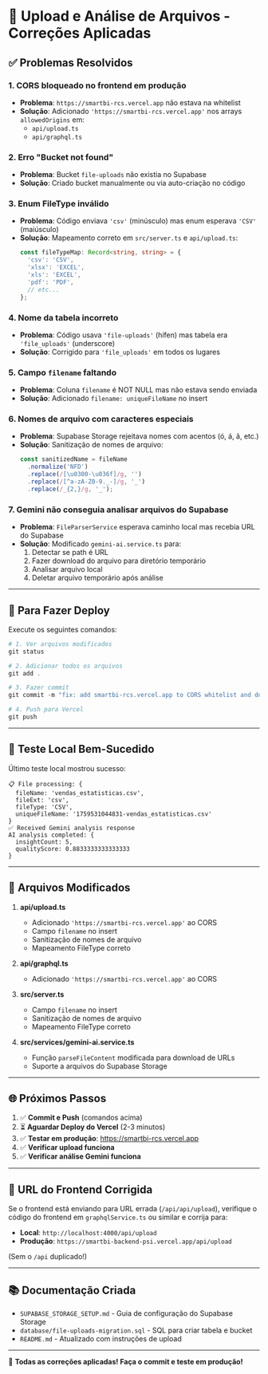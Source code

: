 # 🎉 Upload e Análise de Arquivos - Correções Aplicadas

## ✅ Problemas Resolvidos

### 1. **CORS bloqueado no frontend em produção**
- **Problema**: `https://smartbi-rcs.vercel.app` não estava na whitelist
- **Solução**: Adicionado `'https://smartbi-rcs.vercel.app'` nos arrays `allowedOrigins` em:
  - `api/upload.ts`
  - `api/graphql.ts`

### 2. **Erro "Bucket not found"**
- **Problema**: Bucket `file-uploads` não existia no Supabase
- **Solução**: Criado bucket manualmente ou via auto-criação no código

### 3. **Enum FileType inválido**
- **Problema**: Código enviava `'csv'` (minúsculo) mas enum esperava `'CSV'` (maiúsculo)
- **Solução**: Mapeamento correto em `src/server.ts` e `api/upload.ts`:
  ```typescript
  const fileTypeMap: Record<string, string> = {
    'csv': 'CSV',
    'xlsx': 'EXCEL',
    'xls': 'EXCEL',
    'pdf': 'PDF',
    // etc...
  };
  ```

### 4. **Nome da tabela incorreto**
- **Problema**: Código usava `'file-uploads'` (hífen) mas tabela era `'file_uploads'` (underscore)
- **Solução**: Corrigido para `'file_uploads'` em todos os lugares

### 5. **Campo `filename` faltando**
- **Problema**: Coluna `filename` é NOT NULL mas não estava sendo enviada
- **Solução**: Adicionado `filename: uniqueFileName` no insert

### 6. **Nomes de arquivo com caracteres especiais**
- **Problema**: Supabase Storage rejeitava nomes com acentos (ó, á, ã, etc.)
- **Solução**: Sanitização de nomes de arquivo:
  ```typescript
  const sanitizedName = fileName
    .normalize('NFD')
    .replace(/[\u0300-\u036f]/g, '')
    .replace(/[^a-zA-Z0-9._-]/g, '_')
    .replace(/_{2,}/g, '_');
  ```

### 7. **Gemini não conseguia analisar arquivos do Supabase**
- **Problema**: `FileParserService` esperava caminho local mas recebia URL do Supabase
- **Solução**: Modificado `gemini-ai.service.ts` para:
  1. Detectar se path é URL
  2. Fazer download do arquivo para diretório temporário
  3. Analisar arquivo local
  4. Deletar arquivo temporário após análise

---

## 📝 Para Fazer Deploy

Execute os seguintes comandos:

```powershell
# 1. Ver arquivos modificados
git status

# 2. Adicionar todos os arquivos
git add .

# 3. Fazer commit
git commit -m "fix: add smartbi-rcs.vercel.app to CORS whitelist and download Supabase files for analysis"

# 4. Push para Vercel
git push
```

---

## 🧪 Teste Local Bem-Sucedido

Último teste local mostrou sucesso:
```
📋 File processing: {
  fileName: 'vendas_estatisticas.csv',
  fileExt: 'csv',
  fileType: 'CSV',
  uniqueFileName: '1759531044831-vendas_estatisticas.csv'
}
✅ Received Gemini analysis response
AI analysis completed: { 
  insightCount: 5, 
  qualityScore: 0.8833333333333333 
}
```

---

## 🔧 Arquivos Modificados

1. **api/upload.ts**
   - Adicionado `'https://smartbi-rcs.vercel.app'` ao CORS
   - Campo `filename` no insert
   - Sanitização de nomes de arquivo
   - Mapeamento FileType correto

2. **api/graphql.ts**
   - Adicionado `'https://smartbi-rcs.vercel.app'` ao CORS

3. **src/server.ts**
   - Campo `filename` no insert
   - Sanitização de nomes de arquivo
   - Mapeamento FileType correto

4. **src/services/gemini-ai.service.ts**
   - Função `parseFileContent` modificada para download de URLs
   - Suporte a arquivos do Supabase Storage

---

## 🌐 Próximos Passos

1. ✅ **Commit e Push** (comandos acima)
2. ⏳ **Aguardar Deploy do Vercel** (2-3 minutos)
3. ✅ **Testar em produção**: https://smartbi-rcs.vercel.app
4. ✅ **Verificar upload funciona**
5. ✅ **Verificar análise Gemini funciona**

---

## 🎯 URL do Frontend Corrigida

Se o frontend está enviando para URL errada (`/api/api/upload`), verifique o código do frontend em `graphqlService.ts` ou similar e corrija para:

- **Local**: `http://localhost:4000/api/upload`
- **Produção**: `https://smartbi-backend-psi.vercel.app/api/upload`

(Sem o `/api` duplicado!)

---

## 📚 Documentação Criada

- `SUPABASE_STORAGE_SETUP.md` - Guia de configuração do Supabase Storage
- `database/file-uploads-migration.sql` - SQL para criar tabela e bucket
- `README.md` - Atualizado com instruções de upload

---

🎉 **Todas as correções aplicadas! Faça o commit e teste em produção!**
